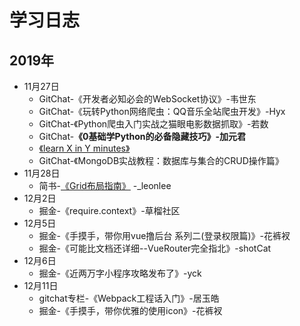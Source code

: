 # 学习日志

## 2019年

* 11月27日
  * GitChat-《开发者必知必会的WebSocket协议》-韦世东
  * GitChat-《玩转Python网络爬虫：QQ音乐全站爬虫开发》-Hyx
  * GitChat-《Python爬虫入门实战之猫眼电影数据抓取》-若数
  * GitChat-**《0基础学Python的必备隐藏技巧》-加元君**
  * [《learn X in Y minutes》]( https://learnxinyminutes.com/docs/python3/ ) 
  * GitChat-《MongoDB实战教程：数据库与集合的CRUD操作篇》
* 11月28日
  * 简书-[《Grid布局指南》]( https://www.jianshu.com/p/d183265a8dad ) -_leonlee
* 12月2日
  * 掘金-《require.context》-草榴社区
* 12月5日
  * 掘金-《手摸手，带你用vue撸后台 系列二(登录权限篇)》-花裤衩
  * 掘金-《可能比文档还详细--VueRouter完全指北》-shotCat
* 12月6日
  * 掘金-《近两万字小程序攻略发布了》-yck
* 12月11日
  * gitchat专栏-《Webpack工程话入门》-居玉皓
  * 掘金-《手摸手，带你优雅的使用icon》-花裤衩